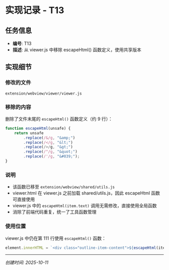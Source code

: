 # 实现记录 - T13

## 任务信息
- **编号**: T13
- **描述**: 从 viewer.js 中移除 escapeHtml() 函数定义，使用共享版本

## 实现细节

### 修改的文件
`extension/webview/viewer/viewer.js`

### 移除的内容
删除了文件末尾的 `escapeHtml()` 函数定义（约 9 行）：

```javascript
function escapeHtml(unsafe) {
    return unsafe
        .replace(/&/g, "&amp;")
        .replace(/</g, "&lt;")
        .replace(/>/g, "&gt;")
        .replace(/"/g, "&quot;")
        .replace(/'/g, "&#039;");
}
```

### 说明
- 该函数已移至 `extension/webview/shared/utils.js`
- viewer.html 在 viewer.js 之前加载 shared/utils.js，因此 escapeHtml 函数可直接使用
- viewer.js 中的 `escapeHtml(item.text)` 调用无需修改，直接使用全局函数
- 消除了前端代码重复，统一了工具函数管理

### 使用位置
viewer.js 中仍在第 111 行使用 `escapeHtml()` 函数：
```javascript
element.innerHTML = `<div class="outline-item-content">${escapeHtml(item.text)}</div>`;
```

---
*创建时间: 2025-10-11*
